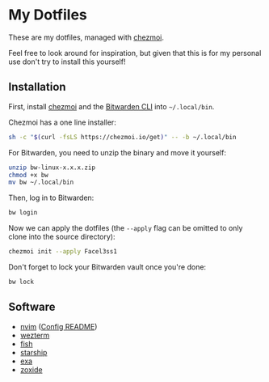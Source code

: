 # My Dotfiles

These are my dotfiles, managed with [chezmoi](https://chezmoi.io).

Feel free to look around for inspiration, but given that this is for my personal
use don't try to install this yourself!

## Installation

<!-- TODO: Document windows instalation and nvim setup -->
<!-- You need developer mode to make symlinks without admin -->

First, install [chezmoi](https://chezmoi.io) and the [Bitwarden
CLI](https://bitwarden.com/help/cli/) into `~/.local/bin`.

Chezmoi has a one line installer:

```bash
sh -c "$(curl -fsLS https://chezmoi.io/get)" -- -b ~/.local/bin
```

For Bitwarden, you need to unzip the binary and move it yourself:

```bash
unzip bw-linux-x.x.x.zip
chmod +x bw
mv bw ~/.local/bin
```

Then, log in to Bitwarden:

```bash
bw login
```

Now we can apply the dotfiles (the `--apply` flag can be omitted to only clone
into the source directory):

```bash
chezmoi init --apply Facel3ss1
```

Don't forget to lock your Bitwarden vault once you're done:

```bash
bw lock
```

## Software

- [nvim](https://neovim.io) ([Config README](private_dot_config/nvim/README.md))
- [wezterm](https://wezfurlong.org/wezterm/index.html)
- [fish](https://fishshell.com)
- [starship](https://starship.rs)
- [exa](https://the.exa.website/)
- [zoxide](https://github.com/ajeetdsouza/zoxide)

